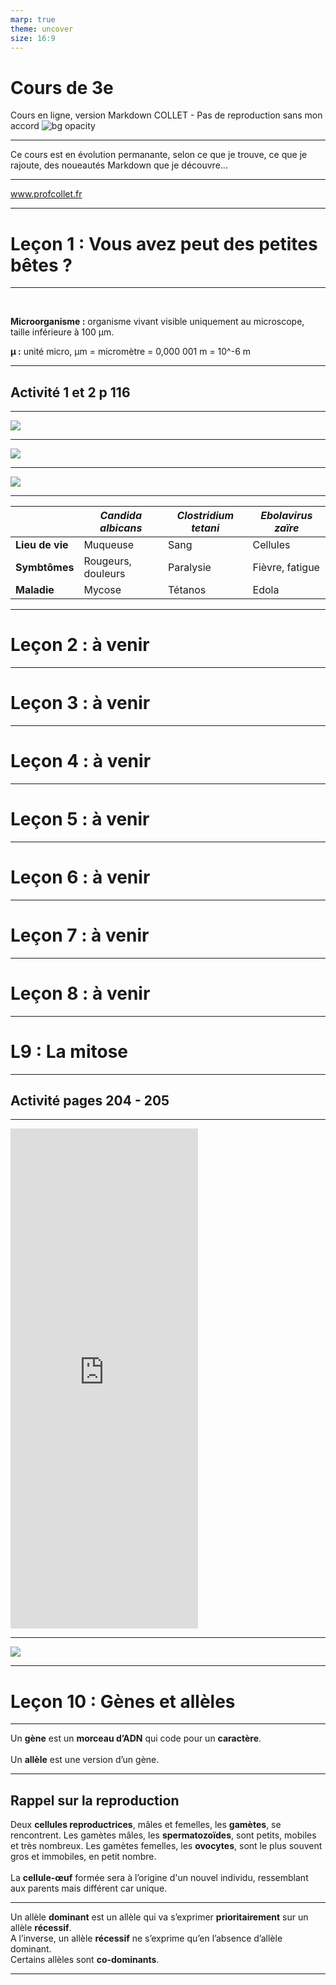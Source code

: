 ```yaml
---
marp: true
theme: uncover
size: 16:9
---
```

<!-- paginate: true -->
# Cours de 3e

Cours en ligne, version Markdown
COLLET - Pas de reproduction sans mon accord
![bg opacity](Ressources/Photos/You-dont-typically-see-this-part-of-earth.jpg)


---

Ce cours est en évolution permanante, selon ce que je trouve, ce que je rajoute, des noueautés Markdown que je découvre... 

---

www.profcollet.fr
 
---

# Leçon 1 : Vous avez peut des petites bêtes ? 

---
 

**Microorganisme :** organisme vivant visible uniquement au microscope, taille inférieure à 100 µm.

**µ :** unité micro, µm = micromètre = 0,000 001 m =  10^-6 m


---
## Activité 1 et 2 p 116

---

![](Ressources/Photos/d1p116.png)
  

---
    

![](Ressources/Photos/d2p116.png)


---


![](Ressources/Photos/d3p116.png)  


---
   
     

|    |  *Candida albicans* | *Clostridium tetani*   |   *Ebolavirus zaïre* |
|----|----|----|----|
|  **Lieu de vie**  |  Muqueuse  | Sang   |  Cellules  |
|  **Symbtômes**  |  Rougeurs, douleurs  |  Paralysie  |  Fièvre, fatigue  |
|  **Maladie**  |  Mycose  |   Tétanos |  Edola  |

---

# Leçon 2 : à venir

---
# Leçon 3 : à venir

---
# Leçon 4 : à venir

---
# Leçon 5 : à venir

---
# Leçon 6 : à venir

---

# Leçon 7 : à venir

---
# Leçon 8 : à venir


---

# L9 : La mitose

---
## Activité pages 204 - 205

---

<iframe height="800px" src="https://www.youtube.com/embed/gYAL1vPOCEQ" frameborder="0" allow="accelerometer; autoplay; clipboard-write; encrypted-media; gyroscope; picture-in-picture" allowfullscreen></iframe>

---


![](Ressources/Photos/mitose.jpg)  


  
---

# Leçon 10 : Gènes et allèles

---


Un **gène** est un **morceau d’ADN** qui code pour un **caractère**. <br> <br> Un **allèle** est une version d’un gène.
   

---

## Rappel sur la reproduction

Deux **cellules reproductrices**, mâles et femelles, les **gamètes**, se rencontrent. Les gamètes mâles, les **spermatozoïdes**, sont petits, mobiles et très nombreux.  Les gamètes femelles, les **ovocytes**, sont le plus souvent gros et immobiles, en petit nombre. <br> <br>La **cellule-œuf** formée sera à l’origine d'un nouvel individu, ressemblant aux parents mais différent car unique.

---


Un allèle **dominant** est un allèle qui va s’exprimer **prioritairement** sur un allèle **récessif**. <br> A l’inverse, un allèle **récessif** ne s’exprime qu’en l’absence d’allèle dominant. <br> Certains allèles sont **co-dominants**. 


---





  